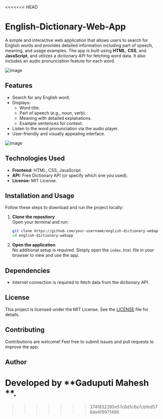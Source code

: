 <<<<<<< HEAD
# English-Dictionary-Web-App

A simple and interactive web application that allows users to search for English words and provides detailed information including part of speech, meaning, and usage examples. The app is built using **HTML**, **CSS**, and **JavaScript**, and utilizes a dictionary API for fetching word data. It also includes an audio pronunciation feature for each word.

![image](https://github.com/user-attachments/assets/c894368a-17d1-4fdc-8d16-b6fc096bb165)

## Features
- Search for any English word.
- Displays:
  - Word title.
  - Part of speech (e.g., noun, verb).
  - Meaning with detailed explanations.
  - Example sentences for context.
- Listen to the word pronunciation via the audio player.
- User-friendly and visually appealing interface.
  
![image](https://github.com/user-attachments/assets/af1a7614-c6dc-49d0-9fc6-5f2e9f3cc2d5)

## Technologies Used
- **Frontend:** HTML, CSS, JavaScript.
- **API:** Free Dictionary API (or specify which one you used).
- **License:** MIT License.

## Installation and Usage
Follow these steps to download and run the project locally:

1. **Clone the repository**  
   Open your terminal and run:  
   ```bash
   git clone https://github.com/your-username/english-dictionary-webapp.git
   cd english-dictionary-webapp
   ```
2. **Open the application**  
   No additional setup is required. Simply open the `index.html` file in your browser to view and use the app.

## Dependencies
- Internet connection is required to fetch data from the dictionary API.
  
## License
This project is licensed under the MIT License. See the [LICENSE](LICENSE) file for details.

## Contributing
Contributions are welcome! Feel free to submit issues and pull requests to improve the app.

## Author
Developed by **Gaduputi Mahesh **.  
=======

>>>>>>> 374f832285e57c8d1c6e7cbfed578de6f9971496
